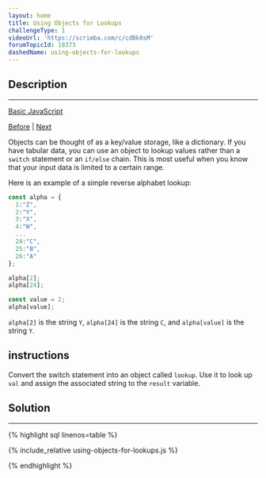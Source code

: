 ```yaml
---
layout: home
title: Using Objects for Lookups
challengeType: 1
videoUrl: 'https://scrimba.com/c/cdBk8sM'
forumTopicId: 18373
dashedName: using-objects-for-lookups
---
```


<div class="row">
<div class="columnStmt" markdown="1">

## Description
------

[Basic JavaScript](../basic-javascript/README.html) 

[Before](./delete-properties-from-a-javascript-object.md)  | [Next](./testing-objects-for-properties.md) 

Objects can be thought of as a key/value storage, like a dictionary. If you have tabular data, you can use an object to lookup values rather than a `switch` statement or an `if/else` chain. This is most useful when you know that your input data is limited to a certain range.

Here is an example of a simple reverse alphabet lookup:

```js
const alpha = {
  1:"Z",
  2:"Y",
  3:"X",
  4:"W",
  ...
  24:"C",
  25:"B",
  26:"A"
};

alpha[2];
alpha[24];

const value = 2;
alpha[value];
```

`alpha[2]` is the string `Y`, `alpha[24]` is the string `C`, and `alpha[value]` is the string `Y`.

##  instructions 

Convert the switch statement into an object called `lookup`. Use it to look up `val` and assign the associated string to the `result` variable.

</div>
<div class="columnSol" markdown="1">

## Solution
------

{% highlight sql linenos=table %}

{% include_relative using-objects-for-lookups.js %}

{% endhighlight %}

</div>
</div>

